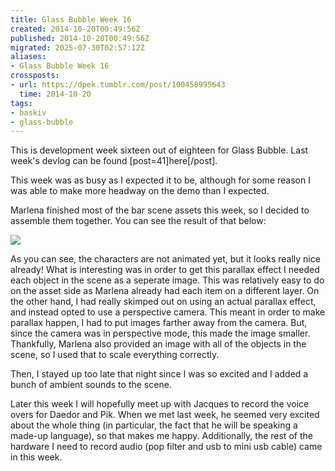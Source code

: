 ```yaml
---
title: Glass Bubble Week 16
created: 2014-10-20T00:49:56Z
published: 2014-10-20T00:49:56Z
migrated: 2025-07-30T02:57:12Z
aliases:
- Glass Bubble Week 16
crossposts:
- url: https://dpek.tumblr.com/post/100458995643
  time: 2014-10-20
tags:
- baskiv
- glass-bubble
---
```


This is development week sixteen out of eighteen for Glass Bubble. Last week's devlog can be found [post=41]here[/post].

This week was as busy as I expected it to be, although for some reason I was able to make more headway on the demo than I expected.

Marlena finished most of the bar scene assets this week, so I decided to assemble them together. You can see the result of that below:

![](https://youtube.com/watch?v=LxUlYuTD_lY)

As you can see, the characters are not animated yet, but it looks really nice already! What is interesting was in order to get this parallax effect I needed each object in the scene as a seperate image. This was relatively easy to do on the asset side as Marlena already had each item on a different layer. On the other hand, I had really skimped out on using an actual parallax effect, and instead opted to use a perspective camera. This meant in order to make parallax happen, I had to put images farther away from the camera. But, since the camera was in perspective mode, this made the image smaller. Thankfully, Marlena also provided an image with all of the objects in the scene, so I used that to scale everything correctly.

Then, I stayed up too late that night since I was so excited and I added a bunch of ambient sounds to the scene.

Later this week I will hopefully meet up with Jacques to record the voice overs for Daedor and Pik. When we met last week, he seemed very excited about the whole thing (in particular, the fact that he will be speaking a made-up language), so that makes me happy. Additionally, the rest of the hardware I need to record audio (pop filter and usb to mini usb cable) came in this week.
